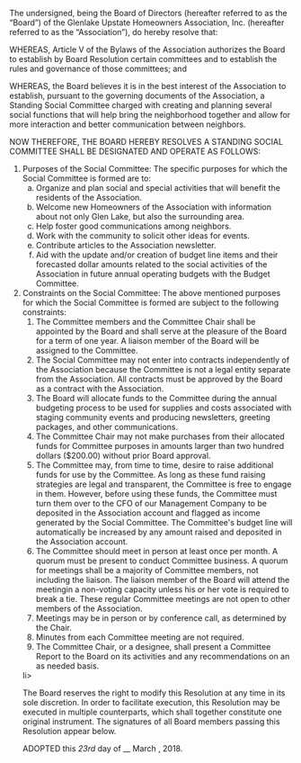 The undersigned, being the Board of Directors (hereafter referred to as the “Board”) of the Glenlake Upstate Homeowners Association, Inc. (hereafter referred to as the “Association”), do hereby resolve that:

WHEREAS, Article V of the Bylaws of the Association authorizes the Board to establish by Board Resolution certain committees and to establish the rules and governance of those committees; and

WHEREAS, the Board believes it is in the best interest of the Association to establish, pursuant to the governing documents of the Association, a Standing Social Committee charged with creating and planning several social functions that will help bring the neighborhood together and allow for
more interaction and better communication between neighbors.

NOW THEREFORE, THE BOARD HEREBY RESOLVES A STANDING SOCIAL COMMITTEE SHALL BE DESIGNATED AND OPERATE AS FOLLOWS:

<ol>
<li>Purposes of the Social Committee: The specific purposes for which the Social Committee is formed are to:
<ol type ="a">
  <li>Organize and plan social and special activities that will benefit the residents of the Association.</li>
  <li>Welcome new Homeowners of the Association with information about not only Glen Lake, but also the surrounding area.</li>
  <li>Help foster good communications among neighbors.</li>
  <li>Work with the community to solicit other ideas for events.</li>
  <li>Contribute articles to the Association newsletter.</li>
  <li>Aid with the update and/or creation of budget line items and their forecasted dollar amounts related to the social activities of the Association in future annual operating budgets with the Budget Committee.</li>
</ol></li>

<li>Constraints on the Social Committee: The above mentioned purposes for which the Social Committee is formed are subject to the following constraints:
<ol>
  <li>The Committee members and the Committee Chair shall be appointed by the Board and shall serve at the pleasure of the Board for a term of one year. A liaison member of the Board will be assigned to the Committee.</li>
  <li>The Social Committee may not enter into contracts independently of the Association because the Committee is not a legal entity separate from the Association. All contracts must be approved by the Board as a contract with the Association.</li>
  <li>The Board will allocate funds to the Committee during the annual budgeting process to be used for supplies and costs associated with staging community events and producing newsletters, greeting packages, and other communications.</li>
  <li>The Committee Chair may not make purchases from their allocated funds for Committee purposes in amounts larger than two hundred dollars ($200.00) without prior Board approval.</li>
  <li>The Committee may, from time to time, desire to raise additional funds for use by the Committee. As long as these fund raising strategies are legal and transparent, the Committee is free to engage in them. However, before using these funds, the Committee must turn them over to the CFO of our Management Company to be deposited in the Association account and flagged as income generated by the Social Committee. The Committee's budget line will automatically be increased by any amount raised and deposited in the Association account.</li>
  <li>The Committee should meet in person at least once per month. A quorum must be present to conduct Committee business. A quorum for meetings shall be a majority of Committee members, not including the liaison. The liaison member of the Board will attend the meetingin a non-voting capacity unless his or her vote is required to break a tie. These regular Committee meetings are not open to other members of the Association. </li>
  <li>Meetings may be in person or by conference call, as determined by the Chair.</li>
  <li>Minutes from each Committee meeting are not required.</li>
  <li>The Committee Chair, or a designee, shall present a Committee Report to the Board on its activities and any recommendations on an as needed basis.</li>
</ol></li>li>

The Board reserves the right to modify this Resolution at any time in its sole discretion. In order to facilitate execution, this Resolution may be executed in multiple counterparts, which shall together constitute one original instrument. The signatures of all Board members passing this Resolution appear below.

ADOPTED this _23rd_ day of __ March , 2018.
